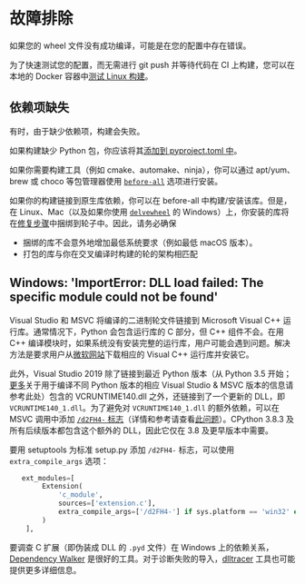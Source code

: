 # 故障排除

如果您的 wheel 文件没有成功编译，可能是在您的配置中存在错误。

为了快速测试您的配置，而无需进行 git push 并等待代码在 CI 上构建，您可以在本地的 Docker 容器中[测试 Linux 构建](https://cibuildwheel.pypa.io/en/stable/platforms/#linux)。

## 依赖项缺失

有时，由于缺少依赖项，构建会失败。

如果构建缺少 Python 包，你应该将其[添加到 pyproject.toml 中](https://cibuildwheel.pypa.io/en/stable/faq/#cibw-options-alternatives-deps)。

如果你需要构建工具（例如 cmake、automake、ninja），你可以通过 apt/yum、brew 或 choco 等包管理器使用 [`before-all`](https://cibuildwheel.pypa.io/en/stable/options/#before-all) 选项进行安装。

如果你的构建链接到原生库依赖，你可以在 before-all 中构建/安装该库。但是，在 Linux、Mac（以及如果你使用 [`delvewheel`](https://github.com/adang1345/delvewheel) 的 Windows）上，你安装的库将在[修复步骤](https://cibuildwheel.pypa.io/en/stable/options/#repair-wheel-command)中捆绑到轮子中。因此，请务必确保

- 捆绑的库不会意外地增加最低系统要求（例如最低 macOS 版本）。
- 打包的库与你在交叉编译时构建的轮的架构相匹配

## Windows: 'ImportError: DLL load failed: The specific module could not be found'

Visual Studio 和 MSVC 将编译的二进制轮文件链接到 Microsoft Visual C++ 运行库。通常情况下，Python 会包含运行库的 C 部分，但 C++ 组件不会。在用 C++ 编译模块时，如果系统没有安装完整的运行库，用户可能会遇到问题。解决方法是要求用户从[微软网站](https://learn.microsoft.com/en-us/cpp/windows/latest-supported-vc-redist)下载相应的 Visual C++ 运行库并安装它。

此外，Visual Studio 2019 除了链接到最近 Python 版本（从 Python 3.5 开始；[更多](https://wiki.python.org/moin/WindowsCompilers)关于用于编译不同 Python 版本的相应 Visual Studio & MSVC 版本的信息请参考此处）包含的 VCRUNTIME140.dll 之外，还链接到了一个更新的 DLL，即 `VCRUNTIME140_1.dll`。为了避免对 `VCRUNTIME140_1.dll` 的额外依赖，可以在 MSVC 调用中添加 [`/d2FH4-` 标志](https://devblogs.microsoft.com/cppblog/making-cpp-exception-handling-smaller-x64/)（详情和参考请查看[此问题](https://github.com/pypa/cibuildwheel/issues/423)）。CPython 3.8.3 及所有后续版本都包含这个额外的 DLL，因此它仅在 3.8 及更早版本中需要。

要用 setuptools 为标准 setup.py 添加 `/d2FH4-` 标志，可以使用 `extra_compile_args` 选项：
```python
   ext_modules=[
        Extension(
            'c_module',
            sources=['extension.c'],
            extra_compile_args=['/d2FH4-'] if sys.platform == 'win32' else []
        )
    ],
```

要调查 C 扩展（即伪装成 DLL 的 `.pyd` 文件）在 Windows 上的依赖关系，[Dependency Walker](http://www.dependencywalker.com/) 是很好的工具。对于诊断失败的导入，[dlltracer](https://pypi.org/project/dlltracer/) 工具也可能提供更多详细信息。